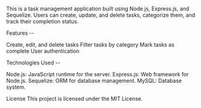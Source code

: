 This is a task management application built using Node.js, Express.js, and Sequelize. Users can create, update, and delete tasks, categorize them, and track their completion status.

Features --

Create, edit, and delete tasks Filter tasks by category Mark tasks as complete User authentication

Technologies Used --

Node.js: JavaScript runtime for the server. Express.js: Web framework for Node.js. Sequelize: ORM for database management. MySQL: Database system.

License This project is licensed under the MIT License.
